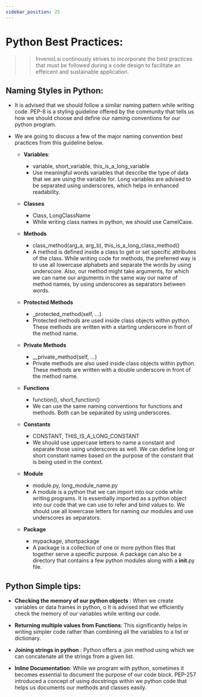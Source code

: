 ```yaml
---
sidebar_position: 25
---
```


# Python Best Practices:

>> InvenioLsi continously strives to incorporate the best practices that must be followed during a code design to facilitate an effeicent and sustainable application.

## Naming Styles in Python:

- It is advised that we should follow a similar naming pattern while writing code. PEP-8 is a styling guideline offered by the community that tells us how we should choose and define our naming conventions for our python program.
- We are going to discuss a few of the major naming convention best practices from this guideline below.

    - **Variables**: 
        - variable, short_variable, this_is_a_long_variable
        - Use meaningful words variables that describe the type of data that we are using the variable for. Long variables are advised to be separated using underscores, which helps in enhanced readability.

    - **Classes**
        - Class, LongClassName
        - While writing class names in python, we should use CamelCase. 

    - **Methods**
        - class_method(arg_a, arg_b), this_is_a_long_class_method()
        - A method is defined inside a class to get or set specific attributes of the class. While writing code for methods, the preferred way is to use all lowercase alphabets and separate the words by using underscore. Also, our method might take arguments, for which we can name our arguments in the same way our name of method names, by using underscores as separators between words.

    - **Protected Methods**
        -  _protected_method(self, …)
        - Protected methods are used inside class objects within python. These methods are written with a starting underscore in front of the method name.

    - **Private Methods**
        - __private_method(self, …)
        - Private methods are also used inside class objects within python. These methods are written with a double underscore in front of the method name.

    - **Functions**
        - function(), short_function()
        - We can use the same naming conventions for functions and methods. Both can be separated by using underscores.

    - **Constants**
        - CONSTANT, THIS_IS_A_LONG_CONSTANT
        -  We should use uppercase letters to name a constant and separate those using underscores as well. We can define long or short constant names based on the purpose of the constant that is being used in the context.

    - **Module**
        - module.py, long_module_name.py
        - A module is a python that we can import into our code while writing programs. It is essentially imported as a python object into our code that we can use to refer and bind values to. We should use all lowercase letters for naming our modules and use underscores as separators.

    - **Package**
        - mypackage, shortpackage
        - A package is a collection of one or more python files that together serve a specific purpose. A package can also be a directory that contains a few python modules along with a __init__.py file.

## Python Simple tips:

- **Checking the memory of our python objects** : When we create variables or data frames in python, o It is advised that we efficiently check the memory of our variables while writing our code.

- **Returning multiple values from Functions**: This significantly helps in writing simpler code rather than combining all the variables to a list or dictionary. 

- **Joining strings in python** : Python offers a .join method using which we can concatenate all the strings from a given list.

- **Inline Documentation**: While we program with python, sometimes it becomes essential to document the purpose of our code block. PEP-257 introduced a concept of using docstrings within we python code that helps us documents our methods and classes easily. 

